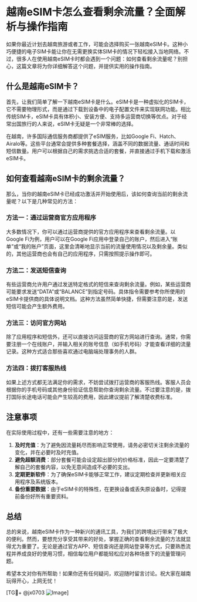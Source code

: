 # 越南eSIM卡怎么查看剩余流量？全面解析与操作指南

如果你最近计划去越南旅游或者工作，可能会选择购买一张越南eSIM卡。这种小巧便捷的电子SIM卡能让你在无需更换实体SIM卡的情况下轻松接入当地网络。不过，很多人在使用越南eSIM卡时都会遇到一个问题：如何查看剩余流量呢？别担心，这篇文章将为你详细解答这个问题，并提供实用的操作指南。

## 什么是越南eSIM卡？

首先，让我们简单了解一下越南eSIM卡是什么。eSIM卡是一种虚拟化的SIM卡，它不需要物理形式，而是通过下载到设备中的电子配置文件来实现联网功能。相比传统SIM卡，eSIM卡具有体积小、安装方便、支持多运营商切换等优点。对于经常出国旅行的人来说，eSIM卡无疑是一个非常棒的选择。

在越南，许多国际通信服务商都提供了eSIM服务，比如Google Fi、Hatch、Airalo等。这些平台通常会提供多种套餐选择，涵盖不同的数据流量、通话时间和短信数量。用户可以根据自己的需求挑选合适的套餐，并直接通过手机下载和激活eSIM卡。

## 如何查看越南eSIM卡的剩余流量？

那么，当你的越南eSIM卡已经成功激活并开始使用后，该如何查询当前的剩余流量呢？以下是几种常见的方法：

### 方法一：通过运营商官方应用程序

大多数情况下，你可以通过运营商提供的官方应用程序来查看剩余流量。以Google Fi为例，用户可以在Google Fi应用中登录自己的账户，然后进入“账单”或“我的账户”页面，这里会清晰地显示当前的流量使用情况以及剩余量。类似的，其他运营商也会有自己的应用程序，只需按照提示操作即可。

### 方法二：发送短信查询

有些运营商允许用户通过发送特定格式的短信来查询剩余流量。例如，某些运营商可能要求发送“DATA”或“BALANCE”到指定号码。具体指令需要参考你所使用的eSIM卡提供商的具体说明文档。这种方法虽然简单快捷，但需要注意的是，发送短信可能会产生额外费用。

### 方法三：访问官方网站

除了应用程序和短信外，还可以直接访问运营商的官方网站进行查询。通常，你需要注册一个在线账户，并输入相关的账号信息（如手机号码）才能查看详细的流量记录。这种方式适合那些喜欢通过电脑端处理事务的人群。

### 方法四：拨打客服热线

如果上述方式都无法满足你的需求，不妨尝试拨打运营商的客服热线。客服人员会根据你的手机号码或其他身份验证信息帮助你查询剩余流量。不过要注意的是，拨打国际长途电话可能会产生较高的费用，因此建议提前了解清楚收费标准。

## 注意事项

在实际使用过程中，还有一些需要注意的地方：

1. **及时充值**：为了避免因流量耗尽而影响正常使用，请务必密切关注剩余流量的变化，并在必要时及时充值。
2. **避免超额消费**：部分套餐可能会设定超出部分的价格标准，因此一定要清楚了解自己的套餐内容，以免无意间造成不必要的支出。
3. **定期更新软件**：为了确保eSIM卡能够正常工作，建议定期检查并更新相关应用程序及系统版本。
4. **备份重要数据**：由于eSIM卡的特殊性，在更换设备或丢失原设备时，记得提前备份好所有重要资料。

## 总结

总的来说，越南eSIM卡作为一种新兴的通讯工具，为我们的跨境出行带来了极大的便利。然而，要想充分享受其带来的好处，掌握正确的查看剩余流量的方法就显得尤为重要了。无论是通过官方APP、短信查询还是网站登录等方式，只要熟悉流程并养成良好的使用习惯，相信每位用户都能轻松应对各种场景下的流量管理问题。

希望本文对你有所帮助！如果你还有任何疑问，欢迎随时留言讨论。祝大家在越南玩得开心，上网无忧！

[TG💪+ @jx0703 ![Image](https://github.com/user-attachments/assets/dbca1d08-cadb-493c-b0ec-ad6f7a83f270)]